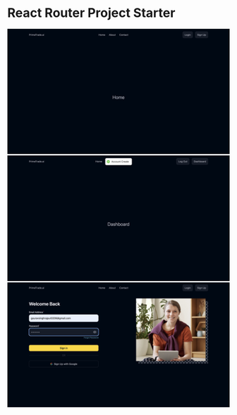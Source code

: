 # React Router Project Starter
![image alt](https://github.com/gaurav006002/PrimeTradi.ai/blob/main/src/Components/Image%2030-09-25%20at%2001.14.jpeg?raw=true)
![image alt](https://github.com/gaurav006002/PrimeTradi.ai/blob/main/src/Components/Image%2030-09-25%20at%2001.15%20(1).jpeg?raw=true)
![image alt](https://github.com/gaurav006002/PrimeTradi.ai/blob/main/src/Components/Image%2030-09-25%20at%2001.15%20(3).jpeg?raw=true)
